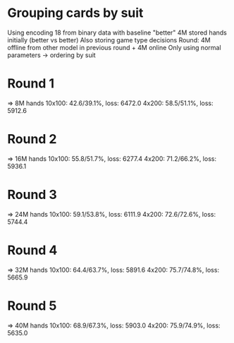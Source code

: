 # Grouping cards by suit
Using encoding 18 from binary data with baseline "better"
4M stored hands initially (better vs better)
Also storing game type decisions
Round: 4M offline from other model in previous round + 4M online
Only using normal parameters
-> ordering by suit

# Round 1
=> 8M hands
10x100: 42.6/39.1%, loss: 6472.0
4x200: 58.5/51.1%, loss: 5912.6

# Round 2
=> 16M hands
10x100: 55.8/51.7%, loss: 6277.4
4x200: 71.2/66.2%, loss: 5936.1

# Round 3
=> 24M hands
10x100: 59.1/53.8%, loss: 6111.9
4x200: 72.6/72.6%, loss: 5744.4

# Round 4
=> 32M hands
10x100: 64.4/63.7%, loss: 5891.6
4x200: 75.7/74.8%, loss: 5665.9

# Round 5
=> 40M hands
10x100: 68.9/67.3%, loss: 5903.0
4x200: 75.9/74.9%, loss: 5635.0

